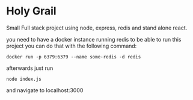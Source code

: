 # Holy Grail

Small Full stack project using node, express, redis and stand alone react.

you need to have a docker instance running redis to be able to run this project you can do that with the following command:

```docker run -p 6379:6379 --name some-redis -d redis```

afterwards just run

```node index.js```

and navigate to localhost:3000
